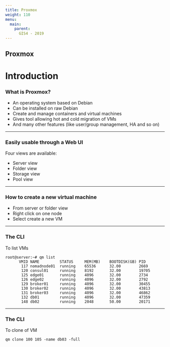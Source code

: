 ```yaml
---
title: Proxmox
weight: 110
menu:
  main:
    parent:
      GIS4 - 2019
---
```


Proxmox
---

Introduction
===

### What is Proxmox?

* An operating system based on Debian
* Can be installed on raw Debian
* Create and manage containers and virtual machines
* Gives tool allowing hot and cold migration of VMs
* And many other features (like user/group management, HA and so on)

---

### Easily usable through a Web UI

Four views are available:

* Server view
* Folder view 
* Storage view
* Pool view

---

### How to create a new virtual machine

* From server or folder view
* Right click on one node
* Select create a new VM

---

### The CLI

To list VMs

```
root@server:~# qm list
      VMID NAME         STATUS     MEM(MB)    BOOTDISK(GB) PID
       117 nomadnode01  running    65536      32.00        2669
       120 consul01     running    8192       32.00        19705
       125 edge01       running    4096       32.00        2734
       126 edge02       running    4096       32.00        2792
       129 broker01     running    4096       32.00        30455
       130 broker02     running    4096       32.00        43813
       131 broker03     running    4096       32.00        46862
       132 db01         running    4096       32.00        47359
       148 db02         running    2048       50.00        20171
```

---

### The CLI

To clone of VM

```
qm clone 100 105 -name db03 -full
```
